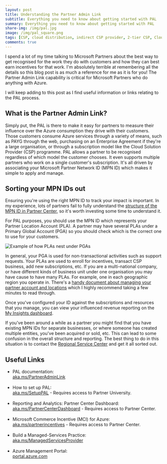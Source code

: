 ```yaml
---
layout: post
title: Understanding the Partner Admin Link
subtitle: Everything you need to know about getting started with PAL
summary: Everything you need to know about getting started with PAL
share-img: /img/pal.jpg
image: /img/pal_square.png
tags: [CSP, cloud distribution, indirect CSP provider, 2-tier CSP, Cloud Solutions Provider, Microsoft Azure, incentives, PAL, partner admin link, DPOR, customer usage attribution, Microsoft Commerce Incentive, modern commerce, Microsoft Customer Agreement, new Azure plan]
comments: true
---
```


I spend a lot of my time talking to Microsoft Partners about the best way to get recognised for the work they do with customers and how they can best earn incentives for that work. I'm absolutely terrible at remembering all the details so this blog post is as much a reference for me as it is for you! The Partner Admin Link capability is critical for Microsoft Partners who do anything with Azure.

I will keep adding to this post as I find useful information or links relating to the PAL process.

## What is the Partner Admin Link?

Simply put, the PAL is there to make it easy for partners to measure their influence over the Azure consumption they drive with their customers. Those customers consume Azure services through a variety of means, such as PAYG through the web, purchasing on an Enterprise Agreement if they're a large organisation, or through a subscription model like the Cloud Solution Provider (CSP) programme. PAL allows a partner to be recognised regardless of which model the customer chooses. It even supports multiple partners who work on a single customer's subscription. It's all driven by associating your Microsoft Partner Network ID (MPN ID) which makes it simple to apply and manage.

## Sorting your MPN IDs out

Ensuring you're using the right MPN ID to track your impact is important. In my experience, lots of partners fail to fully understand the [structure of the MPN ID in Partner Center](https://docs.microsoft.com/en-gb/partner-center/account-structure), so it's worth investing some time to understand it.

For PAL purposes, you should use the MPN ID which represents your Partner Location Account (PLA). A partner may have several PLAs under a Primary Global Account (PGA) so you should check which is the correct one to use for your customers.

![Example of how PLAs nest under PGAs](../../../../img/pla_example.jpg "PLA example")

In general, your PGA is used for non-transactional activities such as support requests. Your PLAs are used to enroll for incentives, transact CSP business, add new subscriptions, etc. If you are a multi-national company, or have different kinds of business unit under one organisation you may have cause to have many PLAs. For example, one in each geographic region you operate in. There's a [handy document about managing your partner account and locations](https://docs.microsoft.com/en-gb/partner-center/manage-locations) which I highly recommend taking a few minutes to read through.

Once you've configured your ID against the subscriptions and resources that you manage, you can view your influenced revenue reporting on the [My Insights dashboard](https://partner.microsoft.com/membership/reports/myinsights).

If you've been around a while as a partner you might find that you have existing MPN IDs for separate businesses, or where someone has created multiple entities, you've been acquired or sold, etc. This can lead to some confusion in the overall structure and reporting. The best thing to do in this situation is to contact the [Regional Service Center](https://blogs.technet.microsoft.com/mpn_uk/2018/02/02/partner-support-number-changes-and-call-routing-guidance/) and get it all sorted out.

## Useful Links

* PAL documentation: <br>
[aka.ms/PartnerAdminLink](https://aka.ms/PartnerAdminLink)<br><br>
* How to set up PAL: <br>
[aka.ms/SetupPAL](https://aka.ms/SetupPAL) - Requires access to Partner University.<br><br>
* Reporting and Analytics: Partner Center Dashboard: <br>
[aka.ms/PartnerCenterDashboard](https://aka.ms/PartnerCenterDashboard) - Requires access to Partner Center.<br><br>
* Microsoft Commerce Incentive (MCI) for Azure: <br>
[aka.ms/partnerincentives](https://aka.ms/partnerincentives) - Requires access to Partner Center.<br><br>
* Build a Managed-Services Practice: <br>
[aka.ms/ManagedServicesProvider](https://aka.ms/ManagedServicesProvider)<br><br>
* Azure Management Portal: <br>
[portal.azure.com](https://portal.azure.com)